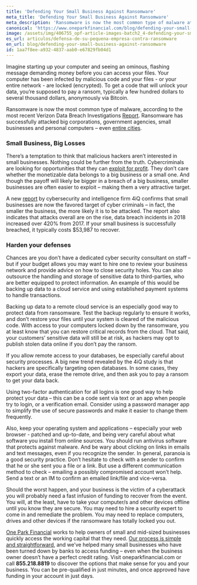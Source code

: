 ```yaml
---
title: 'Defending Your Small Business Against Ransomware'
meta_title: 'Defending Your Small Business Against Ransomware'
meta_description: 'Ransomware is now the most common type of malware attacking small businesses in the United States. Here''s how you should be befending your small business against ransomware.'
canonical: 'https://www.oneparkfinancial.com/blog/defending-your-small-business-against-ransomware'
image: /assets/img/406755_opf-article-images-batch2_4-defending-your-small-business-against-ransomware.png
es_url: articulos/defensa-de-su-pequena-empresa-contra-ransomware
en_url: blog/defending-your-small-business-against-ransomware
id: 1aa7f8ee-a932-4837-aab0-e67829fb04d1
---
```

Imagine starting up your computer and seeing an ominous, flashing message demanding money before you can access your files. Your computer has been infected by malicious code and your files - or your entire network - are locked (encrypted). To get a code that will unlock your data, you’re supposed to pay a ransom, typically a few hundred dollars to several thousand dollars, anonymously via Bitcoin. 

Ransomware is now the most common type of malware, according to the most recent Verizon Data Breach Investigations [Report](https://enterprise.verizon.com/verizon-insights-lab/dbir/tool/). Ransomware has successfully attacked big corporations, government agencies, small businesses and personal computers – even [entire cities](https://www.cnn.com/2019/04/06/politics/albany-new-york-ransomware-attack/index.html).

### Small Business, Big Losses

There’s a temptation to think that malicious hackers aren’t interested in small businesses. Nothing could be further from the truth. Cybercriminals are looking for opportunities that they can [exploit for profit](https://www.oneparkfinancial.com/blog/understanding-your-small-business-profit-and-loss-statement). They don’t care whether the monetizable data belongs to a big business or a small one. And though the payoff will likely be bigger in a breach of a big business, smaller businesses are often easier to exploit – making them a very attractive target.

A new [report](https://4iq.com/2019-4iq-identity-breach-report-the-changing-landscape-of-identities-in-the-wild-the-long-tail-of-small-breaches/) by cybersecurity and intelligence firm 4iQ confirms that small businesses are now the favored target of cyber criminals – in fact, the smaller the business, the more likely it is to be attacked. The report also indicates that attacks overall are on the rise, data breach incidents in 2018 increased over 420% from 2017. If your small business is successfully breached, it typically costs $53,987 to recover. 

### Harden your defenses

Chances are you don’t have a dedicated cyber security consultant on staff – but if your budget allows you may want to hire one to review your business network and provide advice on how to close security holes. You can also outsource the handling and storage of sensitive data to third-parties, who are better equipped to protect information. An example of this would be backing up data to a cloud service and using established payment systems to handle transactions.

Backing up data to a remote cloud service is an especially good way to protect data from ransomware. Test the backup regularly to ensure it works, and don’t restore your files until your system is cleared of the malicious code. With access to your computers locked down by the ransomware, you at least know that you can restore critical records from the cloud. That said, your customers’ sensitive data will still be at risk, as hackers may opt to publish stolen data online if you don’t pay the ransom.

If you allow remote access to your databases, be especially careful about security processes. A big new trend revealed by the 4iQ study is that hackers are specifically targeting open databases. In some cases, they export your data, erase the remote drive, and then ask you to pay a ransom to get your data back.

Using two-factor authentication for all logins is one good way to help protect your data – this can be a code sent via text or an app when people try to login, or a verification email. Consider using a password manager app to simplify the use of secure passwords and make it easier to change them frequently.

Also, keep your operating system and applications – especially your web browser - patched and up-to-date, and being very careful about what software you install from online sources. You should run antivirus software that protects against malware. And be wary about clicking on links in emails and text messages, even if you recognize the sender. In general, paranoia is a good security practice. Don’t hesitate to check with a sender to confirm that he or she sent you a file or a link. But use a different communication method to check – emailing a possibly compromised account won’t help. Send a text or an IM to confirm an emailed link/file and vice-versa. 

Should the worst happen, and your business is the victim of a cyberattack you will probably need a fast infusion of funding to recover from the event. You will, at the least, have to take your computer/s and other devices offline until you know they are secure. You may need to hire a security expert to come in and remediate the problem. You may need to replace computers, drives and other devices if the ransomware has totally locked you out. 

[One Park Financial](https://www.oneparkfinancial.com/) works to help owners of small and mid-sized businesses quickly access the working capital that they need. [Our process is simple and straightforward](https://www.oneparkfinancial.com/pre-qualification), and we’ve helped many small businesses who have been turned down by banks to access funding – even when the business owner doesn’t have a perfect credit rating. Visit oneparkfinancial.com or call **855.218.8819** to discover the options that make sense for you and your business. You can be pre-qualified in just minutes, and once approved have funding in your account in just days.